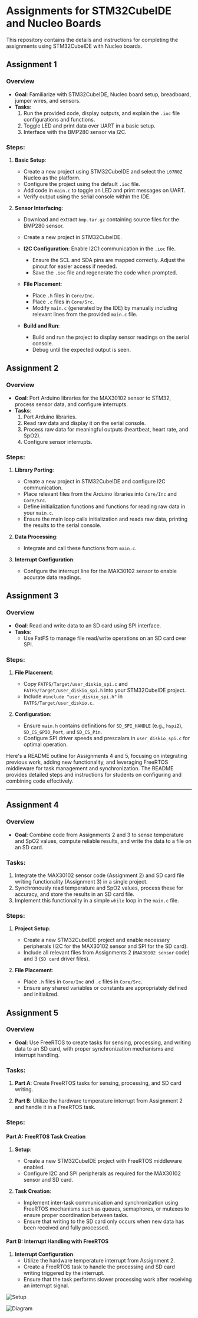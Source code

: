 # Assignments for STM32CubeIDE and Nucleo Boards

This repository contains the details and instructions for completing the assignments using STM32CubeIDE with Nucleo boards. 

## Assignment 1 

### Overview
- **Goal**: Familiarize with STM32CubeIDE, Nucleo board setup, breadboard, jumper wires, and sensors.
- **Tasks**:
  1. Run the provided code, display outputs, and explain the `.ioc` file configurations and functions.
  2. Toggle LED and print data over UART in a basic setup.
  3. Interface with the BMP280 sensor via I2C.

### Steps:
1. **Basic Setup**:
   - Create a new project using STM32CubeIDE and select the `L07R0Z` Nucleo as the platform.
   - Configure the project using the default `.ioc` file.
   - Add code in `main.c` to toggle an LED and print messages on UART.
   - Verify output using the serial console within the IDE.

2. **Sensor Interfacing**:
   - Download and extract `bmp.tar.gz` containing source files for the BMP280 sensor.
   - Create a new project in STM32CubeIDE.
   - **I2C Configuration**: Enable I2C1 communication in the `.ioc` file.
     - Ensure the SCL and SDA pins are mapped correctly. Adjust the pinout for easier access if needed.
     - Save the `.ioc` file and regenerate the code when prompted.
   - **File Placement**:
     - Place `.h` files in `Core/Inc`.
     - Place `.c` files in `Core/Src`.
     - Modify `main.c` (generated by the IDE) by manually including relevant lines from the provided `main.c` file.
     
   - **Build and Run**:
     - Build and run the project to display sensor readings on the serial console.
     - Debug until the expected output is seen.



## Assignment 2 

### Overview
- **Goal**: Port Arduino libraries for the MAX30102 sensor to STM32, process sensor data, and configure interrupts.
- **Tasks**:
  1. Port Arduino libraries.
  2. Read raw data and display it on the serial console.
  3. Process raw data for meaningful outputs (heartbeat, heart rate, and SpO2).
  4. Configure sensor interrupts.

### Steps:
1. **Library Porting**:
   
   - Create a new project in STM32CubeIDE and configure I2C communication.
   - Place relevant files from the Arduino libraries into `Core/Inc` and `Core/Src`.
   - Define initialization functions and functions for reading raw data in your `main.c`.
   - Ensure the main loop calls initialization and reads raw data, printing the results to the serial console.

2. **Data Processing**:
   
   - Integrate and call these functions from `main.c`.
   

3. **Interrupt Configuration**:
   - Configure the interrupt line for the MAX30102 sensor to enable accurate data readings.



## Assignment 3

### Overview
- **Goal**: Read and write data to an SD card using SPI interface.
- **Tasks**:
  - Use FatFS to manage file read/write operations on an SD card over SPI.

### Steps:
1. **File Placement**:
   - Copy `FATFS/Target/user_diskio_spi.c` and `FATFS/Target/user_diskio_spi.h` into your STM32CubeIDE project.
   - Include `#include "user_diskio_spi.h"` in `FATFS/Target/user_diskio.c`.

2. **Configuration**:
   - Ensure `main.h` contains definitions for `SD_SPI_HANDLE` (e.g., `hspi2`), `SD_CS_GPIO_Port`, and `SD_CS_Pin`.
   - Configure SPI driver speeds and prescalars in `user_diskio_spi.c` for optimal operation.



Here's a README outline for Assignments 4 and 5, focusing on integrating previous work, adding new functionality, and leveraging FreeRTOS middleware for task management and synchronization. The README provides detailed steps and instructions for students on configuring and combining code effectively.

---


## Assignment 4 

### Overview
- **Goal**: Combine code from Assignments 2 and 3 to sense temperature and SpO2 values, compute reliable results, and write the data to a file on an SD card.

### Tasks:
1. Integrate the MAX30102 sensor code (Assignment 2) and SD card file writing functionality (Assignment 3) in a single project.
2. Synchronously read temperature and SpO2 values, process these for accuracy, and store the results in an SD card file.
3. Implement this functionality in a simple `while` loop in the `main.c` file.

### Steps:
1. **Project Setup**:
   - Create a new STM32CubeIDE project and enable necessary peripherals (I2C for the MAX30102 sensor and SPI for the SD card).
   - Include all relevant files from Assignments 2 (`MAX30102 sensor` code) and 3 (`SD card` driver files).

2. **File Placement**:
   - Place `.h` files in `Core/Inc` and `.c` files in `Core/Src`.
   - Ensure any shared variables or constants are appropriately defined and initialized.



## Assignment 5

### Overview
- **Goal**: Use FreeRTOS to create tasks for sensing, processing, and writing data to an SD card, with proper synchronization mechanisms and interrupt handling.

### Tasks:
1. **Part A**: Create FreeRTOS tasks for sensing, processing, and SD card writing.


2. **Part B**: Utilize the hardware temperature interrupt from Assignment 2 and handle it in a FreeRTOS task.


### Steps:

#### Part A: FreeRTOS Task Creation
1. **Setup**:
   - Create a new STM32CubeIDE project with FreeRTOS middleware enabled.
   - Configure I2C and SPI peripherals as required for the MAX30102 sensor and SD card.

2. **Task Creation**:

   - Implement inter-task communication and synchronization using FreeRTOS mechanisms such as queues, semaphores, or mutexes to ensure proper coordination between tasks.
   - Ensure that writing to the SD card only occurs when new data has been received and fully processed.


#### Part B: Interrupt Handling with FreeRTOS
1. **Interrupt Configuration**:
   - Utilize the hardware temperature interrupt from Assignment 2.
   - Create a FreeRTOS task to handle the processing and SD card writing triggered by the interrupt.
   - Ensure that the task performs slower processing work after receiving an interrupt signal.


![Setup](A5/setup_picture.jpeg)

![Diagram](A5/setup_diagram.jpeg)


